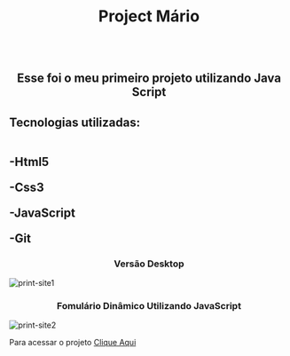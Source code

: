<h1 align="center"> Project Mário</h1>
<br>
<br>
<h2 align="center">Esse foi o meu primeiro projeto utilizando Java Script</h2>

<h2>Tecnologias utilizadas:
 <br> <br>
  <p>-Html5</p>
  <p>-Css3</p>
  <p>-JavaScript</p>
  <p>-Git</p>
</h2>

<h3 align="center">Versão Desktop</h3>

<img src="https://github.com/EvertonDepla/Project-Mario/blob/master/assets/marioprint1.PNG?raw=true" alt="print-site1">

<h3 align="center">Fomulário Dinâmico Utilizando JavaScript</h3>

<img src="https://github.com/EvertonDepla/Project-Mario/blob/master/assets/marioprint2.PNG?raw=true" alt="print-site2">
<p>

Para acessar o projeto <a href="https://evertondepla.github.io/Project-Mario"/> Clique Aqui<a>
 
</p>

